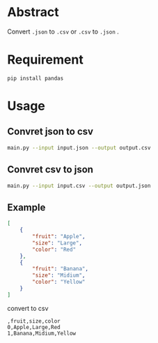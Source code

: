 # Abstract
Convert `.json` to `.csv` or `.csv` to `.json` .

# Requirement

```
pip install pandas
```

# Usage

## Convret json to csv

```bash
main.py --input input.json --output output.csv
```

## Convret csv to json

```bash
main.py --input input.csv --output output.json
```

## Example

```json
[
    {
        "fruit": "Apple",
        "size": "Large",
        "color": "Red"
    },
    {
        "fruit": "Banana",
        "size": "Midium",
        "color": "Yellow"
    }
]
```
convert to csv

```csv
,fruit,size,color
0,Apple,Large,Red
1,Banana,Midium,Yellow

```
